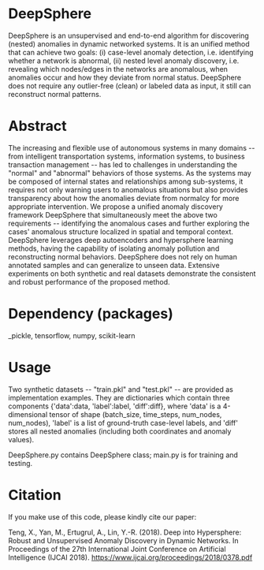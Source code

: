 # DeepSphere

DeepSphere is an unsupervised and end-to-end algorithm for discovering (nested) anomalies in dynamic networked systems. It is an unified method that can achieve two goals: (i) case-level anomaly detection, i.e. identifying whether a network is abnormal, (ii) nested level anomaly discovery, i.e. revealing which nodes/edges in the networks are anomalous, when anomalies occur and how they deviate from normal status. DeepSphere does not require any outlier-free (clean) or labeled data as input, it still can reconstruct normal patterns.


# Abstract

The increasing and flexible use of autonomous systems in many domains -- from intelligent transportation systems, information systems, to business transaction management -- has led to challenges in understanding the "normal" and "abnormal" behaviors of those systems. As the systems may be composed of internal states and relationships among sub-systems, it requires not only warning users to anomalous situations but also provides transparency about how the anomalies deviate from normalcy for more appropriate intervention. We propose a unified anomaly discovery framework DeepSphere that simultaneously meet the above two requirements -- identifying the anomalous cases and further exploring the cases' anomalous structure localized in spatial and temporal context. DeepSphere leverages deep autoencoders and hypersphere learning methods, having the capability of isolating anomaly pollution and reconstructing normal behaviors. DeepSphere does not rely on human annotated samples and can generalize to unseen data. Extensive experiments on both synthetic and real datasets demonstrate the consistent and robust performance of the proposed method.

# Dependency (packages)

_pickle, tensorflow, numpy, scikit-learn

# Usage

Two synthetic datasets -- "train.pkl" and "test.pkl" -- are provided as implementation examples. They are dictionaries which contain three components {'data':data, 'label':label, 'diff':diff}, where 'data' is a 4-dimensional tensor of shape (batch_size, time_steps, num_nodes, num_nodes), 'label' is a list of ground-truth case-level labels, and 'diff' stores all nested anomalies (including both coordinates and anomaly values).

DeepSphere.py contains DeepSphere class; main.py is for training and testing.

# Citation
If you make use of this code, please kindly cite our paper:

Teng, X., Yan, M., Ertugrul, A., Lin, Y.-R. (2018). Deep into Hypersphere: Robust and Unsupervised Anomaly Discovery in Dynamic Networks. In Proceedings of the 27th International Joint Conference on Artificial Intelligence (IJCAI 2018). https://www.ijcai.org/proceedings/2018/0378.pdf
